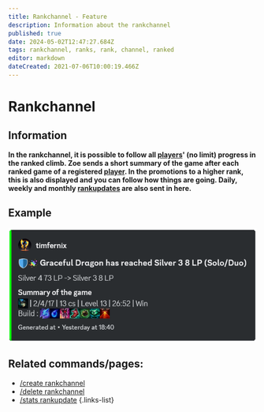 ```yaml
---
title: Rankchannel - Feature
description: Information about the rankchannel
published: true
date: 2024-05-02T12:47:27.684Z
tags: rankchannel, ranks, rank, channel, ranked
editor: markdown
dateCreated: 2021-07-06T10:00:19.466Z
---
```


# Rankchannel
## Information
**In the rankchannel, it is possible to follow all [players](/en/terms/player)' (no limit) progress in the ranked climb. Zoe sends a short summary of the game after each ranked game of a registered [player](/en/terms/player). In the promotions to a higher rank, this is also displayed and you can follow how things are going. Daily, weekly and monthly [rankupdates](/en/commands/stats/rankupdate) are also sent in here.**
<br>

## Example
![](/en_/en_rankchannel_message.png)
<br>
 
## Related commands/pages:
-   [/create rankchannel](/en/commands/rankchannel/create)
-   [/delete rankchannel](/en/commands/rankchannel/delete)
-   [/stats rankupdate](/en/commands/stats/rankupdate/)
{.links-list}